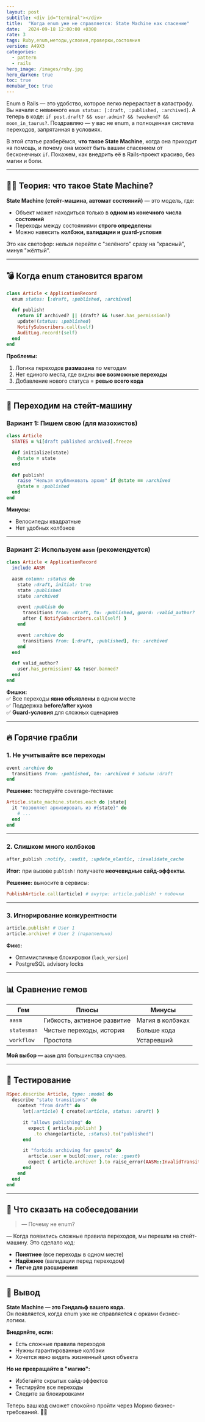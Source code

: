 ```yaml
---
layout: post
subtitle: <div id="terminal"></div>
title:  "Когда enum уже не справляется: State Machine как спасение"
date:   2024-09-18 12:00:00 +0300
rate: 3
tags: Ruby,enum,методы,условия,проверки,состояния
version: A49X3
categories:
  - pattern
  - rails
hero_image: /images/ruby.jpg
hero_darken: true
toc: true
menubar_toc: true
---
```


Enum в Rails — это удобство, которое легко перерастает в катастрофу.
Вы начали с невинного `enum status: [:draft, :published, :archived]`.
А теперь в коде: `if post.draft? && user.admin? && !weekend? && moon_in_taurus?`.
Поздравляю — у вас не enum, а полноценная система переходов, запрятанная в условиях.

В этой статье разберёмся, **что такое State Machine**, когда она приходит на помощь, и почему она может быть вашим спасением от бесконечных `if`. Покажем, как внедрить её в Rails-проект красиво, без магии и боли.

---

## 🧙‍♂️ Теория: что такое State Machine?

**State Machine (стейт-машина, автомат состояний)** — это модель, где:  
- Объект может находиться только в **одном из конечного числа состояний**  
- Переходы между состояниями **строго определены**  
- Можно навесить **колбэки, валидации и guard-условия**  

Это как светофор: нельзя перейти с "зелёного" сразу на "красный", минуя "жёлтый".

---

## 💣 Когда enum становится врагом

```ruby
class Article < ApplicationRecord
  enum status: [:draft, :published, :archived]

  def publish!
    return if archived? || (draft? && !user.has_permission?)
    update!(status: :published)
    NotifySubscribers.call(self)
    AuditLog.record!(self)
  end
end
```

**Проблемы:**  
1. Логика переходов **размазана** по методам  
2. Нет единого места, где видны **все возможные переходы**  
3. Добавление нового статуса = **ревью всего кода**  

---

## 🚀 Переходим на стейт-машину

### Вариант 1: Пишем свою (для мазохистов)

```ruby
class Article
  STATES = %i[draft published archived].freeze

  def initialize(state)
    @state = state
  end

  def publish!
    raise "Нельзя опубликовать архив" if @state == :archived
    @state = :published
  end
end
```

**Минусы:**  
- Велосипеды квадратные  
- Нет удобных колбэков  

---

### Вариант 2: Используем `aasm` (рекомендуется)

```ruby
class Article < ApplicationRecord
  include AASM

  aasm column: :status do
    state :draft, initial: true
    state :published
    state :archived

    event :publish do
      transitions from: :draft, to: :published, guard: :valid_author?
      after { NotifySubscribers.call(self) }
    end

    event :archive do
      transitions from: [:draft, :published], to: :archived
    end
  end

  def valid_author?
    user.has_permission? && !user.banned?
  end
end
```

**Фишки:**  
✅ Все переходы **явно объявлены** в одном месте  
✅ Поддержка **before/after хуков**  
✅ **Guard-условия** для сложных сценариев  

---

## 🔥 Горячие грабли

### 1. Не учитывайте все переходы

```ruby
event :archive do
  transitions from: :published, to: :archived # забыли :draft
end
```

**Решение:** тестируйте coverage-тестами:

```ruby
Article.state_machine.states.each do |state|
  it "позволяет архивировать из #{state}" do
    # ...
  end
end
```

---

### 2. Слишком много колбэков

```ruby
after_publish :notify, :audit, :update_elastic, :invalidate_cache
```

**Итог:** при вызове `publish!` получаете **неочевидные сайд-эффекты**.  

**Решение:** выносите в сервисы:

```ruby
PublishArticle.call(article) # внутри: article.publish! + побочки
```

---

### 3. Игнорирование конкурентности

```ruby
article.publish! # User 1
article.archive! # User 2 (параллельно)
```

**Фикс:**  
- Оптимистичные блокировки (`lock_version`)  
- PostgreSQL advisory locks  

---

## 📊 Сравнение гемов

| Гем          | Плюсы                          | Минусы                   |
|--------------|-------------------------------|--------------------------|
| `aasm`       | Гибкость, активное развитие   | Магия в колбэках         |
| `statesman`  | Чистые переходы, история      | Больше кода              |
| `workflow`   | Простота                      | Устаревший               |

**Мой выбор — `aasm`** для большинства случаев.

---

## 🧪 Тестирование

```ruby
RSpec.describe Article, type: :model do
  describe "state transitions" do
    context "from draft" do
      let(:article) { create(:article, status: :draft) }

      it "allows publishing" do
        expect { article.publish! }
          .to change(article, :status).to("published")
      end

      it "forbids archiving for guests" do
        article.user = build(:user, role: :guest)
        expect { article.archive! }.to raise_error(AASM::InvalidTransition)
      end
    end
  end
end
```

---

## 🎤 Что сказать на собеседовании

> — Почему не enum?  

— Когда появились сложные правила переходов, мы перешли на стейт-машину. Это сделало код:  
- **Понятнее** (все переходы в одном месте)  
- **Надёжнее** (валидации перед переходом)  
- **Легче для расширения**  

---

## 🧾 Вывод

**State Machine — это Гэндальф вашего кода.**  
Он появляется, когда enum уже не справляется с орками бизнес-логики.  

**Внедряйте, если:**  
- Есть сложные правила переходов  
- Нужны гарантированные колбэки  
- Хочется явно видеть жизненный цикл объекта  

**Но не превращайте в "магию":**  
- Избегайте скрытых сайд-эффектов  
- Тестируйте все переходы  
- Следите за блокировками  

Теперь ваш код сможет спокойно пройти через Морию бизнес-требований. 🧙‍♂️
